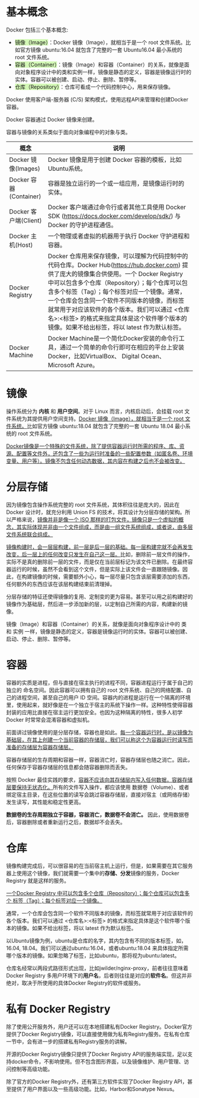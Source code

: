 # 基本概念
Docker 包括三个基本概念:
- <span style="background:#d3f8b6">镜像（Image）</span>：Docker 镜像（Image），就相当于是一个 root 文件系统。比如官方镜像 ubuntu:16.04 就包含了完整的一套 Ubuntu16.04 最小系统的 root 文件系统。
- <span style="background:#d3f8b6">容器（Container）</span>：镜像（Image）和容器（Container）的关系，就像是面向对象程序设计中的类和实例一样，镜像是静态的定义，容器是镜像运行时的实体。容器可以被创建、启动、停止、删除、暂停等。
- <span style="background:#d3f8b6">仓库（Repository）</span>：仓库可看成一个代码控制中心，用来保存镜像。

Docker 使用客户端-服务器 (C/S) 架构模式，使用远程API来管理和创建Docker容器。

Docker 容器通过 Docker 镜像来创建。

容器与镜像的关系类似于面向对象编程中的对象与类。

| 概念                    | 说明 |
| ---------------------  | ----------- |
| Docker 镜像(Images)     | Docker 镜像是用于创建 Docker 容器的模板，比如Ubuntu系统。|
| Docker 容器(Container)  | 容器是独立运行的一个或一组应用，是镜像运行时的实体。|
| Docker 客户端(Client)   | Docker 客户端通过命令行或者其他工具使用 Docker SDK (https://docs.docker.com/develop/sdk/) 与 Docker 的守护进程通信。|
| Docker 主机(Host)       | 一个物理或者虚拟的机器用于执行 Docker 守护进程和容器。|
| Docker Registry        |Docker 仓库用来保存镜像，可以理解为代码控制中的代码仓库。Docker Hub(https://hub.docker.com) 提供了庞大的镜像集合供使用。一个 Docker Registry 中可以包含多个仓库（Repository）；每个仓库可以包含多个标签（Tag）；每个标签对应一个镜像。通常，一个仓库会包含同一个软件不同版本的镜像，而标签就常用于对应该软件的各个版本。我们可以通过 <仓库名>:<标签> 的格式来指定具体是这个软件哪个版本的镜像。如果不给出标签，将以 latest 作为默认标签。|
| Docker Machine         | Docker Machine是一个简化Docker安装的命令行工具，通过一个简单的命令行即可在相应的平台上安装Docker，比如VirtualBox、 Digital Ocean、Microsoft Azure。 |

# 镜像
操作系统分为 **内核** 和 **用户空间**。对于 Linux 而言，内核启动后，会挂载 root 文件系统为其提供用户空间支持。<u>Docker 镜像（Image），就相当于是一个 root 文件系统。</u>比如官方镜像 ubuntu:18.04 就包含了完整的一套 Ubuntu 18.04 最小系统的 root 文件系统。

<u>Docker镜像是一个特殊的文件系统，除了提供容器运行时所需的程序、库、资源、配置等文件外，还包含了一些为运行时准备的一些配置参数（如匿名卷、环境变量、用户等）。镜像不包含任何动态数据，其内容在构建之后也不会被改变。</u>

# 分层存储
因为镜像包含操作系统完整的 root 文件系统，其体积往往是庞大的，因此在 Docker 设计时，就充分利用 Union FS 的技术，将其设计为分层存储的架构。所以严格来说，<u>镜像并非是像一个 ISO 那样的打包文件，镜像只是一个虚拟的概念，其实际体现并非由一个文件组成，而是由一组文件系统组成，或者说，由多层文件系统联合组成。</u>

<u>镜像构建时，会一层层构建，前一层是后一层的基础。每一层构建完就不会再发生改变，后一层上的任何改变只发生在自己这一层。</u>比如，删除前一层文件的操作，实际不是真的删除前一层的文件，而是仅在当前层标记为该文件已删除。在最终容器运行的时候，虽然不会看到这个文件，但是实际上该文件会一直跟随镜像。因此，在构建镜像的时候，需要额外小心，每一层尽量只包含该层需要添加的东西，任何额外的东西应该在该层构建结束前清理掉。

分层存储的特征还使得镜像的复用、定制变的更为容易。甚至可以用之前构建好的镜像作为基础层，然后进一步添加新的层，以定制自己所需的内容，构建新的镜像。

镜像（Image）和容器（Container）的关系，就像是面向对象程序设计中的 类 和 实例 一样，镜像是静态的定义，容器是镜像运行时的实体。容器可以被创建、启动、停止、删除、暂停等。

# 容器
容器的实质是进程，但与直接在宿主执行的进程不同，容器进程运行于属于自己的独立的 命名空间。因此容器可以拥有自己的 root 文件系统、自己的网络配置、自己的进程空间，甚至自己的用户 ID 空间。容器内的进程是运行在一个隔离的环境里，使用起来，就好像是在一个独立于宿主的系统下操作一样。这种特性使得容器封装的应用比直接在宿主运行更加安全。也因为这种隔离的特性，很多人初学 Docker 时常常会混淆容器和虚拟机。

前面讲过镜像使用的是分层存储，容器也是如此。<u>每一个容器运行时，是以镜像为基础层，在其上创建一个当前容器的存储层，我们可以称这个为容器运行时读写而准备的存储层为容器存储层。</u>

容器存储层的生存周期和容器一样，容器消亡时，容器存储层也随之消亡。因此，任何保存于容器存储层的信息都会随容器删除而丢失。

按照 Docker 最佳实践的要求，<u>容器不应该向其存储层内写入任何数据，容器存储层要保持无状态化。</u>所有的文件写入操作，都应该使用 数据卷（Volume）、或者 绑定宿主目录，在这些位置的读写会跳过容器存储层，直接对宿主（或网络存储）发生读写，其性能和稳定性更高。

**数据卷的生存周期独立于容器，容器消亡，数据卷不会消亡。** 因此，使用数据卷后，容器删除或者重新运行之后，数据却不会丢失。

# 仓库
镜像构建完成后，可以很容易的在当前宿主机上运行，但是，如果需要在其它服务器上使用这个镜像，我们就需要一个集中的**存储、分发**镜像的服务，Docker Registry 就是这样的服务。

<u>一个Docker Registry 中可以包含多个仓库（Repository）；每个仓库可以包含多个 标签（Tag）；每个标签对应一个镜像。</u>

通常，一个仓库会包含同一个软件不同版本的镜像，而标签就常用于对应该软件的各个版本。我们可以通过 <仓库名>:<标签> 的格式来指定具体是这个软件哪个版本的镜像。如果不给出标签，将以 latest 作为默认标签。

以Ubuntu镜像为例，ubuntu是仓库的名字，其内包含有不同的版本标签，如，16.04, 18.04。我们可以通过ubuntu:16.04，或者ubuntu:18.04 来具体指定所需哪个版本的镜像。如果忽略了标签，比如ubuntu，那将视为ubuntu:latest。

仓库名经常以两段式路径形式出现，比如jwilder/nginx-proxy，前者往往意味着 Docker Registry 多用户环境下的**用户名**，后者则往往是对应的**软件名**。但这并非绝对，取决于所使用的具体Docker Registry的软件或服务。

# 私有 Docker Registry
除了使用公开服务外，用户还可以在本地搭建私有Docker Registry。Docker官方提供了Docker Registry镜像，可以直接使用做为私有Registry服务。在私有仓库一节中，会有进一步的搭建私有Registry服务的讲解。

开源的Docker Registry镜像只提供了Docker Registry API的服务端实现，足以支持docker命令，不影响使用。但不包含图形界面，以及镜像维护、用户管理、访问控制等高级功能。

除了官方的Docker Registry外，还有第三方软件实现了Docker Registry API，甚至提供了用户界面以及一些高级功能。比如，Harbor和Sonatype Nexus。